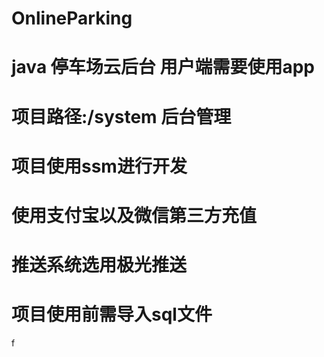 # OnlineParking
# java 停车场云后台 用户端需要使用app
# 项目路径:/system 后台管理 
# 项目使用ssm进行开发
# 使用支付宝以及微信第三方充值
# 推送系统选用极光推送
# 项目使用前需导入sql文件

f
